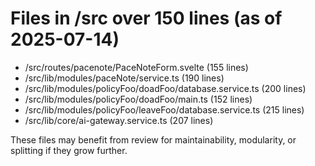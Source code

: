 # Files in /src over 150 lines (as of 2025-07-14)

- /src/routes/pacenote/PaceNoteForm.svelte (155 lines)
- /src/lib/modules/paceNote/service.ts (190 lines)
- /src/lib/modules/policyFoo/doadFoo/database.service.ts (200 lines)
- /src/lib/modules/policyFoo/doadFoo/main.ts (152 lines)
- /src/lib/modules/policyFoo/leaveFoo/database.service.ts (215 lines)
- /src/lib/core/ai-gateway.service.ts (207 lines)

These files may benefit from review for maintainability, modularity, or splitting if they grow further.

